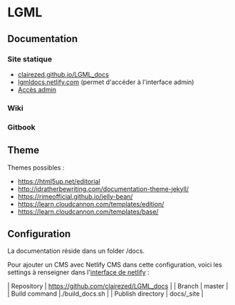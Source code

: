# LGML

## Documentation

### Site statique

- [clairezed.github.io/LGML_docs](https://clairezed.github.io/LGML_docs/)
- [lgmldocs.netlify.com](http://lgmldocs.netlify.com/) (permet d'accéder à l'interface admin)
- [Accès admin ](http://lgmldocs.netlify.com/admin)

### Wiki


### Gitbook

## Theme

Themes possibles :
- https://html5up.net/editorial
- http://idratherbewriting.com/documentation-theme-jekyll/
- https://rimeofficial.github.io/jelly-bean/
- https://learn.cloudcannon.com/templates/edition/
- https://learn.cloudcannon.com/templates/base/


## Configuration

La documentation réside dans un folder /docs.

Pour ajouter un CMS avec Netlify CMS dans cette configuration, voici les settings à renseigner dans l'[interface de netlify](https://app.netlify.com/sites/lgmldocs/settings) :

| Repository        | https://github.com/clairezed/LGML_docs |
| Branch            | master                                 |
| Build command     |./build_docs.sh                         |
| Publish directory | docs/_site                             |
